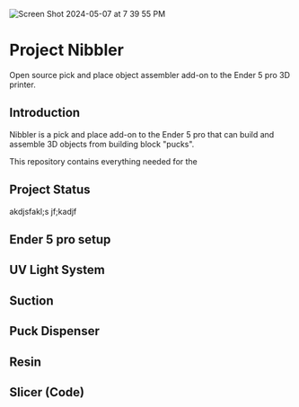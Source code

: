 ![Screen Shot 2024-05-07 at 7 39 55 PM](https://github.com/Project-Nibbler/Project-Nibbler/assets/43685920/a28b5fc4-33dd-41cb-9eb1-91ef7dac5f9e)
# Project Nibbler
Open source pick and place object assembler add-on to the Ender 5 pro 3D printer.  
## Introduction 
Nibbler is a pick and place add-on to the Ender 5 pro that can build and assemble 3D objects from building block "pucks". 

This repository contains everything needed for the 
## Project Status
akdjsfakl;s jf;kadjf 

## Ender 5 pro setup

## UV Light System

## Suction

## Puck Dispenser

## Resin

## Slicer (Code)


